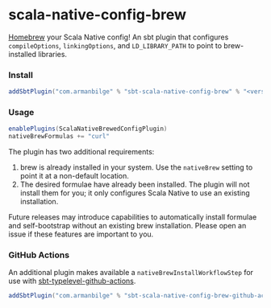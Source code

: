 # scala-native-config-brew

[Homebrew](https://brew.sh/) your Scala Native config! An sbt plugin that configures `compileOptions`, `linkingOptions`, and `LD_LIBRARY_PATH` to point to brew-installed libraries.

### Install

```scala
addSbtPlugin("com.armanbilge" % "sbt-scala-native-config-brew" % "<version>")
```

### Usage

```scala
enablePlugins(ScalaNativeBrewedConfigPlugin)
nativeBrewFormulas += "curl"
```

The plugin has two additional requirements:
1. brew is already installed in your system. Use the `nativeBrew` setting to point it at a non-default location.
2. The desired formulae have already been installed. The plugin will not install them for you; it only configures Scala Native to use an existing installation.

Future releases may introduce capabilities to automatically install formulae and self-bootstrap without an existing brew installation. Please open an issue if these features are important to you.

### GitHub Actions

An additional plugin makes available a `nativeBrewInstallWorkflowStep` for use with [sbt-typelevel-github-actions](https://typelevel.org/sbt-typelevel/gha.html).

```scala
addSbtPlugin("com.armanbilge" % "sbt-scala-native-config-brew-github-actions" % "<version>")
```
